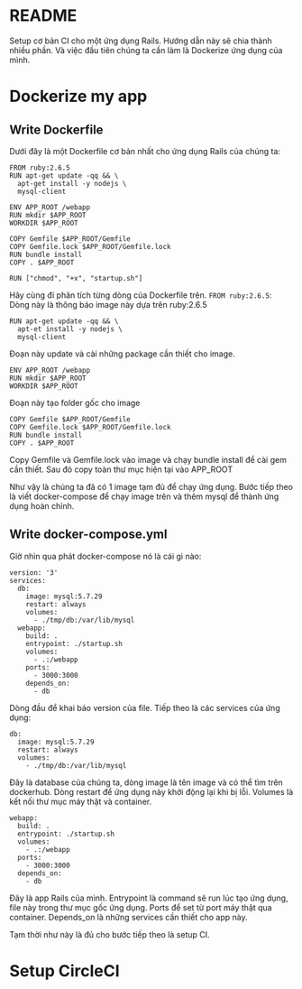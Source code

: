# README
Setup cơ bản CI cho một ứng dụng Rails. Hướng dẫn này sẽ chia thành nhiều phần. Và việc đầu tiên chúng ta cần làm là Dockerize ứng dụng của mình.

# Dockerize my app

## Write Dockerfile

Dưới đây là một Dockerfile cơ bản nhất cho ứng dụng Rails của chúng ta:
```
FROM ruby:2.6.5
RUN apt-get update -qq && \
  apt-get install -y nodejs \
  mysql-client

ENV APP_ROOT /webapp
RUN mkdir $APP_ROOT
WORKDIR $APP_ROOT

COPY Gemfile $APP_ROOT/Gemfile
COPY Gemfile.lock $APP_ROOT/Gemfile.lock
RUN bundle install
COPY . $APP_ROOT

RUN ["chmod", "+x", "startup.sh"]
```
Hãy cùng đi phân tích từng dòng của Dockerfile trên.
`FROM ruby:2.6.5`: Dòng này là thông báo image này dựa trên ruby:2.6.5

```
RUN apt-get update -qq && \
  apt-et install -y nodejs \
  mysql-client
```
Đoạn này update và cài những package cần thiết cho image.

```
ENV APP_ROOT /webapp
RUN mkdir $APP_ROOT
WORKDIR $APP_ROOT
```
Đoạn này tạo folder gốc cho image

```
COPY Gemfile $APP_ROOT/Gemfile
COPY Gemfile.lock $APP_ROOT/Gemfile.lock
RUN bundle install
COPY . $APP_ROOT
```
Copy Gemfile và Gemfile.lock vào image và chạy bundle install để cài gem cần thiết. Sau đó copy toàn thư mục hiện tại vào APP_ROOT

Như vậy là chúng ta đã có 1 image tạm đủ để chạy ứng dụng. Bước tiếp theo là viết docker-compose để chạy image trên và thêm mysql để thành ứng dụng hoàn chỉnh.

## Write docker-compose.yml

Giờ nhìn qua phát docker-compose nó là cái gì nào:
```
version: '3'
services:
  db:
    image: mysql:5.7.29
    restart: always
    volumes:
      - ./tmp/db:/var/lib/mysql
  webapp:
    build: .
    entrypoint: ./startup.sh
    volumes:
      - .:/webapp
    ports:
      - 3000:3000
    depends_on:
      - db
```

Dòng đầu để khai báo version của file.
Tiếp theo là các services của ứng dụng:
```
db:
  image: mysql:5.7.29
  restart: always
  volumes:
    - ./tmp/db:/var/lib/mysql
```
Đây là database của chúng ta, dòng image là tên image và có thể tìm trên dockerhub. Dòng restart để ứng dụng này khởi động lại khi bị lỗi. Volumes là kết nối thư mục máy thật và container.

```
webapp:
  build: .
  entrypoint: ./startup.sh
  volumes:
    - .:/webapp
  ports:
    - 3000:3000
  depends_on:
    - db
```
Đây là app Rails của mình. Entrypoint là command sẽ run lúc tạo ứng dụng, file này trong thư mục gốc ứng dụng. Ports để set từ port máy thật qua container. Depends_on là những services cần thiết cho app này.

Tạm thời như này là đủ cho bước tiếp theo là setup CI.

# Setup CircleCI
